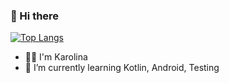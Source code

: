 ### 👋 Hi there 
[![Top Langs](https://github-readme-stats.vercel.app/api/top-langs/?username=KarolinaWidz&layout=compact)](https://github.com/anuraghazra/github-readme-stats)

- :blonde_woman: I'm Karolina 
- 🌱 I’m currently learning Kotlin, Android, Testing

<!--
**KarolinaWidz/KarolinaWidz** is a ✨ _special_ ✨ repository because its `README.md` (this file) appears on your GitHub profile.

Here are some ideas to get you started:

- 🔭 I’m currently working on ...
- 🌱 I’m currently learning ...
- 👯 I’m looking to collaborate on ...
- 🤔 I’m looking for help with ...
- 💬 Ask me about ...
- 📫 How to reach me: ...
- 😄 Pronouns: ...
- ⚡ Fun fact: ...
-->
